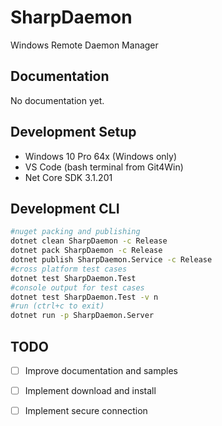 # SharpDaemon

Windows Remote Daemon Manager

## Documentation

No documentation yet.

## Development Setup

- Windows 10 Pro 64x (Windows only)
- VS Code (bash terminal from Git4Win)
- Net Core SDK 3.1.201

## Development CLI

```bash
#nuget packing and publishing
dotnet clean SharpDaemon -c Release
dotnet pack SharpDaemon -c Release
dotnet publish SharpDaemon.Service -c Release
#cross platform test cases
dotnet test SharpDaemon.Test
#console output for test cases
dotnet test SharpDaemon.Test -v n
#run (ctrl+c to exit)
dotnet run -p SharpDaemon.Server
```

## TODO

- [ ] Improve documentation and samples
- [ ] Implement download and install
- [ ] Implement secure connection


